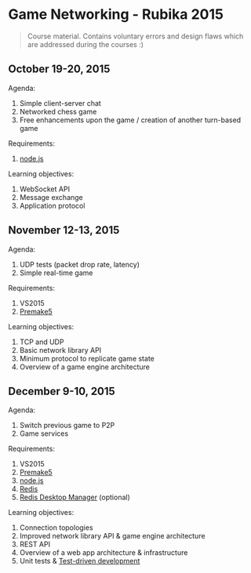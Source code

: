 # Game Networking - Rubika 2015

> Course material. Contains voluntary errors and design flaws which are addressed during the courses :)

## October 19-20, 2015

Agenda:

1. Simple client-server chat
2. Networked chess game
3. Free enhancements upon the game / creation of another turn-based game

Requirements:

1. [node.js](https://nodejs.org)

Learning objectives:

1. WebSocket API
2. Message exchange
3. Application protocol

## November 12-13, 2015

Agenda:

1. UDP tests (packet drop rate, latency)
2. Simple real-time game

Requirements:

1. VS2015
2. [Premake5](https://premake.github.io/download.html)

Learning objectives:

1. TCP and UDP
2. Basic network library API
3. Minimum protocol to replicate game state
4. Overview of a game engine architecture

## December 9-10, 2015

Agenda:

1. Switch previous game to P2P
2. Game services

Requirements:

1. VS2015
2. [Premake5](https://premake.github.io/download.html)
3. [node.js](https://nodejs.org)
4. [Redis](https://github.com/MSOpenTech/redis/releases/download/win-2.8.2104/Redis-x64-2.8.2104.msi)
5. [Redis Desktop Manager](http://redisdesktop.com/download) (optional)

Learning objectives:

1. Connection topologies
2. Improved network library API & game engine architecture
3. REST API
4. Overview of a web app architecture & infrastructure
5. Unit tests & [Test-driven development](https://en.wikipedia.org/wiki/Test-driven_development)

